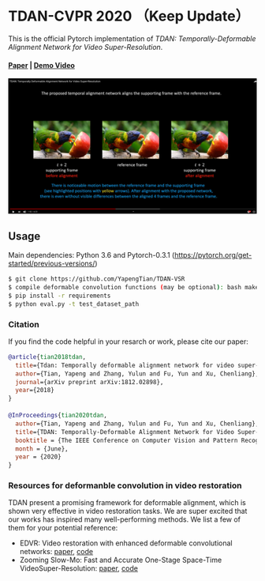 # TDAN-CVPR 2020 （Keep Update）
This is the official Pytorch implementation of *TDAN: Temporally-Deformable Alignment Network for Video Super-Resolution*. 

#### [Paper](https://arxiv.org/abs/1812.02898) | [Demo Video](https://www.youtube.com/watch?v=eZExENE50I0) 

[![Watch the video](doc/demo_thumbnail.png)](https://www.youtube.com/watch?v=eZExENE50I0)

## Usage

Main dependencies: Python 3.6 and Pytorch-0.3.1 (https://pytorch.org/get-started/previous-versions/)

```bash
$ git clone https://github.com/YapengTian/TDAN-VSR
$ compile deformable convolution functions (may be optional): bash make.sh 
$ pip install -r requirements
$ python eval.py -t test_dataset_path
```

### Citation

If you find the code helpful in your resarch or work, please cite our paper:
```BibTex
@article{tian2018tdan,
  title={Tdan: Temporally deformable alignment network for video super-resolution},
  author={Tian, Yapeng and Zhang, Yulun and Fu, Yun and Xu, Chenliang},
  journal={arXiv preprint arXiv:1812.02898},
  year={2018}
}

@InProceedings{tian2020tdan,
  author={Tian, Yapeng and Zhang, Yulun and Fu, Yun and Xu, Chenliang},
  title={TDAN: Temporally-Deformable Alignment Network for Video Super-Resolution},
  booktitle = {The IEEE Conference on Computer Vision and Pattern Recognition (CVPR)},
  month = {June},
  year = {2020}
}
```

### Resources for deformanble convolution in video restoration

TDAN present a promising framework for deformable alignment, which is shown very effective in video restoration tasks. We are super excited that our works has inspired many well-performing methods. We list a few of them for your potential reference:

* EDVR: Video restoration with enhanced deformable convolutional networks: [paper](https://arxiv.org/abs/1905.02716), [code](https://github.com/xinntao/EDVR)
* Zooming Slow-Mo: Fast and Accurate One-Stage Space-Time VideoSuper-Resolution: [paper](https://arxiv.org/abs/2002.11616), [code](https://github.com/Mukosame/Zooming-Slow-Mo-CVPR-2020)
